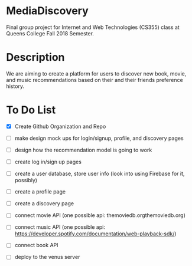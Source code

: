 # MediaDiscovery
Final group project for Internet and Web Technologies (CS355) class at Queens College Fall 2018 Semester.


# Description

We are aiming to create a platform for users to discover new book, movie, and music recommendations based on their and their friends preference history. 

# To Do List
- [x] Create Github Organization and Repo

- [ ] make design mock ups for login/signup, profile, and discovery pages

- [ ] design how the recommendation model is going to work

- [ ] create log in/sign up pages

- [ ] create a user database, store user info (look into using Firebase for it, possibly)

- [ ] create a profile page

- [ ] create a discovery page

- [ ] connect movie API (one possible api: themoviedb.orgthemoviedb.org)

- [ ] connect music API (one possible api: https://developer.spotify.com/documentation/web-playback-sdk/)

- [ ] connect book API

- [ ] deploy to the venus server
